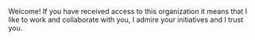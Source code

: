 Welcome!
If you have received access to this organization it means that I like to work and collaborate with you, I admire your initiatives and I trust you.
